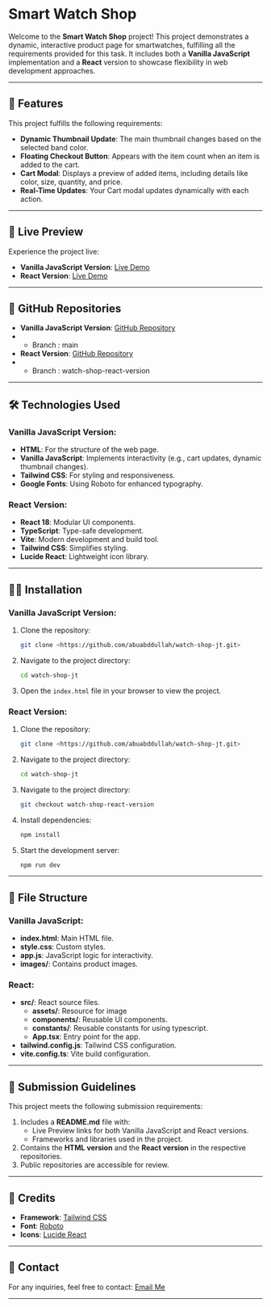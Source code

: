 # Smart Watch Shop

Welcome to the **Smart Watch Shop** project! This project demonstrates a dynamic, interactive product page for smartwatches, fulfilling all the requirements provided for this task. It includes both a **Vanilla JavaScript** implementation and a **React** version to showcase flexibility in web development approaches.

---

## 🚀 Features

This project fulfills the following requirements:

- **Dynamic Thumbnail Update**: The main thumbnail changes based on the selected band color.
- **Floating Checkout Button**: Appears with the item count when an item is added to the cart.
- **Cart Modal**: Displays a preview of added items, including details like color, size, quantity, and price.
- **Real-Time Updates**: Your Cart modal updates dynamically with each action.

---

## 🔗 Live Preview

Experience the project live:

- **Vanilla JavaScript Version**: [Live Demo](https://abuabddullah.github.io/watch-shop-jt/) <!-- Replace # with the actual live link -->
- **React Version**: [Live Demo](https://watch-shop-jt.netlify.app/) <!-- Replace # with the actual live link -->

---

## 🔗 GitHub Repositories

- **Vanilla JavaScript Version**: [GitHub Repository](https://github.com/abuabddullah/watch-shop-jt.git) <!-- Replace # with the actual repository link -->
- - Branch : main
- **React Version**: [GitHub Repository](https://github.com/abuabddullah/watch-shop-jt/tree/watch-shop-react-version) <!-- Replace # with the actual repository link -->
- - Branch : watch-shop-react-version

---

## 🛠️ Technologies Used

### Vanilla JavaScript Version:

- **HTML**: For the structure of the web page.
- **Vanilla JavaScript**: Implements interactivity (e.g., cart updates, dynamic thumbnail changes).
- **Tailwind CSS**: For styling and responsiveness.
- **Google Fonts**: Using Roboto for enhanced typography.

### React Version:

- **React 18**: Modular UI components.
- **TypeScript**: Type-safe development.
- **Vite**: Modern development and build tool.
- **Tailwind CSS**: Simplifies styling.
- **Lucide React**: Lightweight icon library.

---

## 🧑‍💻 Installation

### Vanilla JavaScript Version:

1. Clone the repository:
   ```bash
   git clone <https://github.com/abuabddullah/watch-shop-jt.git>
   ```
2. Navigate to the project directory:
   ```bash
   cd watch-shop-jt
   ```
3. Open the `index.html` file in your browser to view the project.

### React Version:

1. Clone the repository:
   ```bash
   git clone <https://github.com/abuabddullah/watch-shop-jt.git>
   ```
2. Navigate to the project directory:
   ```bash
   cd watch-shop-jt
   ```
3. Navigate to the project directory:
   ```bash
   git checkout watch-shop-react-version
   ```
4. Install dependencies:
   ```bash
   npm install
   ```
5. Start the development server:
   ```bash
   npm run dev
   ```

---

## 📂 File Structure

### Vanilla JavaScript:

- **index.html**: Main HTML file.
- **style.css**: Custom styles.
- **app.js**: JavaScript logic for interactivity.
- **images/**: Contains product images.

### React:

- **src/**: React source files.
  - **assets/**: Resource for image
  - **components/**: Reusable UI components.
  - **constants/**: Reusable constants for using typescript.
  - **App.tsx**: Entry point for the app.
- **tailwind.config.js**: Tailwind CSS configuration.
- **vite.config.ts**: Vite build configuration.

---

## 📜 Submission Guidelines

This project meets the following submission requirements:

1. Includes a **README.md** file with:
   - Live Preview links for both Vanilla JavaScript and React versions.
   - Frameworks and libraries used in the project.
2. Contains the **HTML version** and the **React version** in the respective repositories.
3. Public repositories are accessible for review.

---

## 🤝 Credits

- **Framework**: [Tailwind CSS](https://tailwindcss.com/)
- **Font**: [Roboto](https://fonts.google.com/specimen/Roboto)
- **Icons**: [Lucide React](https://lucide.dev/)

---

## 📧 Contact

For any inquiries, feel free to contact: [Email Me](mailto:asifaowadud@gmail.com)

---
